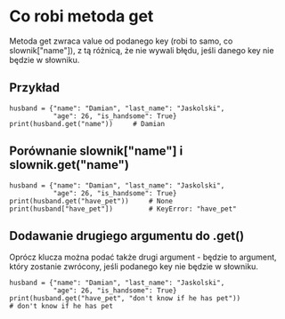 # Co robi metoda get  
Metoda get zwraca value od podanego key (robi to samo, co slownik["name"]), z tą różnicą, że nie wywali błędu, jeśli danego key nie będzie w słowniku.  

## Przykład  
```
husband = {"name": "Damian", "last_name": "Jaskolski",
           "age": 26, "is_handsome": True}
print(husband.get("name"))     # Damian
```

## Porównanie slownik["name"] i slownik.get("name")  
```
husband = {"name": "Damian", "last_name": "Jaskolski",
           "age": 26, "is_handsome": True}
print(husband.get("have_pet"))     # None
print(husband["have_pet"])         # KeyError: "have_pet"
```

## Dodawanie drugiego argumentu do .get()  
Oprócz klucza można podać także drugi argument - będzie to argument, który zostanie zwrócony, jeśli podanego key nie będzie w słowniku.  
```
husband = {"name": "Damian", "last_name": "Jaskolski",
           "age": 26, "is_handsome": True}
print(husband.get("have_pet", "don't know if he has pet"))   
# don't know if he has pet
```
